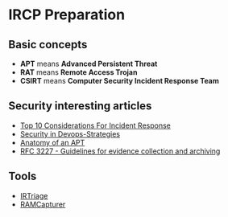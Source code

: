 # IRCP Preparation
## Basic concepts
* **APT** means **Advanced Persistent Threat**
* **RAT** means **Remote Access Trojan**
* **CSIRT** means **Computer Security Incident Response Team**
## Security interesting articles
* [Top 10 Considerations For Incident Response](https://www.owasp.org/images/b/bd/IR_Top_10_Considerations_-_Slides-v2.pdf)
* [Security in Devops-Strategies](https://docs.google.com/presentation/d/1M4cx_zVFN7WCKybV2c7c8L0QG9gP5z78JAIELRhkVkg/edit#slide=id.p)
* [Anatomy of an APT](https://www.youtube.com/watch?v=SZCE677ijMU&feature=youtu.be)
* [RFC 3227 - Guidelines for evidence collection and archiving](http://www.faqs.org/rfcs/rfc3227.html)
## Tools
* [IRTriage](https://github.com/AJMartel/IRTriage)
* [RAMCapturer](https://belkasoft.com/ram-capturer)

